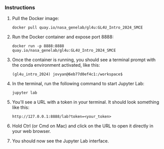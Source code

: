 ### Instructions

1. Pull the Docker image:
   ```
   docker pull quay.io/nasa_genelab/gl4u:GL4U_Intro_2024_SMCE
   ```

2. Run the Docker container and expose port 8888:
   ```
   docker run -p 8888:8888 quay.io/nasa_genelab/gl4u:GL4U_Intro_2024_SMCE
   ```

3. Once the container is running, you should see a terminal prompt with the conda environment activated, like this:
   ```
   (gl4u_intro_2024) jovyan@6eb77d0ef4c1:/workspace$
   ```

4. In the terminal, run the following command to start Jupyter Lab:
   ```
   jupyter lab
   ```

5. You'll see a URL with a token in your terminal. It should look something like this:
   ```
   http://127.0.0.1:8888/lab?token=<your_token>
   ```

6. Hold Ctrl (or Cmd on Mac) and click on the URL to open it directly in your web browser.

7. You should now see the Jupyter Lab interface.
